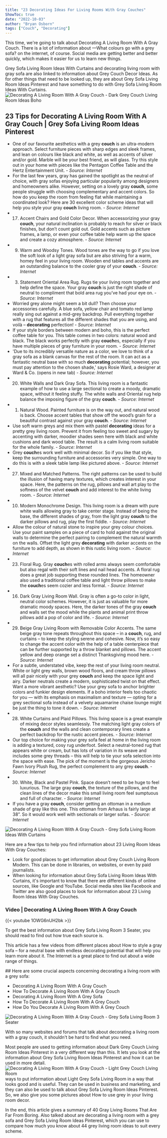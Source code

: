 ```yaml
---
title: "23 Decorating Ideas For Living Rooms With Gray Couches"
ShowToc: true 
date: "2022-10-03"
author: "Bryan Osborn" 
tags: ["Couch", "Decorating"]
---
```


	
This time, we're going to talk about Decorating A Living Room With A Gray Couch. There is a lot of information about —What colours go with a grey sofa? on the internet, of course. Social media are getting better and better quickly, which makes it easier for us to learn new things.

Grey Sofa Living Room Ideas With Curtains and decorating living room with gray sofa are also linked to information about Grey Couch Decor Ideas. As for other things that need to be looked up, they are about Grey Sofa Living Room Ideas Pinterest and have something to do with Grey Sofa Living Room Ideas With Curtains.
<img loading="lazy" src="http://cdn.architecturendesign.net/wp-content/uploads/2015/11/AD-09-modern-cozy-living-room-decor.jpg" onerror="this.onerror=null;this.src='https://blogger.googleusercontent.com/img/a/AVvXsEhe7F7TRXHtjiKvHb5vS7DmnxvpHiDyoYyYvm1nHB3Qp2_w3BnM6A2eq4v7FYxCC9bfZt3a9vIMtAYEKUiaDQbHMg-ViyGmRIj39MLp0bGFfgfYw1Dc9q_H-T0wiTm3l0Uq42dETrN9eC8aGJ9_IORZsxST1AcLR7np1koOfcc7tnHa4S8Mwz_xD9d0=s16000';" alt="Decorating A Living Room With A Gray Couch - Dark Grey Couch Living Room Ideas Boho" >

## 23 Tips for Decorating A Living Room With A Gray Couch | Grey Sofa Living Room Ideas Pinterest
-   One of our favourite aesthetics with a grey **couch** is an ultra-modern approach. Select furniture pieces with sharp edges and sleek frames, and lean on colours like black and white, as well as accents of silver and/or gold. Marble will be your best friend, as will glass. Try this style out in your home with pieces like the Pentagon Coffee Table and the Hertz Entertainment Unit. - <cite>Source: Internet</cite>
-   For the last few years, gray has gained the spotlight as the neutral of choice, with gray sofas enjoying particular popularity among designers and homeowners alike. However, setting on a lovely gray **couch**, some people struggle with choosing complementary and accent colors. So how do you keep the room from feeling flat while maintaining a coordinated look? Here are 30 excellent color scheme ideas that will help you style your gray **couch** living room. - <cite>Source: Internet</cite>
-   17. Accent Chairs and Gold Color Decor. When accessorizing your gray **couch**, your natural inclination is probably to reach for silver or black finishes, but don’t count gold out. Gold accents such as picture frames, a lamp, or even your coffee table help warm up the space and create a cozy atmosphere. - <cite>Source: Internet</cite>
-   9. Warm and Woodsy Tones. Wood tones are the way to go if you love the soft look of a light gray sofa but are also striving for a warm, homey feel in your living room. Wooden end tables and accents are an outstanding balance to the cooler gray of your **couch**. - <cite>Source: Internet</cite>
-   3. Statement Oriental Area Rug. Rugs tie your living room together and help define the space. Your gray **couch** is just the right shade of neutral to compliment that bold area rug you’ve had your eye on. - <cite>Source: Internet</cite>
-   Worried grey alone might seem a bit dull? Then choose your accessories carefully. A blue sofa, yellow chair and tomato red lamp really sing out against a mid-grey backdrop. Pull everything together with a rug that features all the different shades that you are using, and voilà – **decorating** perfection! - <cite>Source: Internet</cite>
-   If your style borders between modern and boho, this is the perfect coffee table for you. This table comes in two colors: natural wood and black. The black works perfectly with gray **couch**es, especially if you have multiple pieces of gray furniture in your room. - <cite>Source: Internet</cite>
-   'Due to its incredibly versatile nature as a color, we love to think of a gray sofa as a blank canvas for the rest of the room. It can act as a fantastic neutral base with so much **decorating** potential; however, you must pay attention to the chosen shade,' says Rosie Ward, a designer at Ward & Co. (opens in new tab) - <cite>Source: Internet</cite>
-   20. White Walls and Dark Gray Sofa. This living room is a fantastic example of how to use a large sectional to create a moody, dramatic space, without it feeling stuffy. The white walls and Oriental rug help balance the imposing figure of the gray **couch**. - <cite>Source: Internet</cite>
-   1. Natural Wood. Painted furniture is on the way out, and natural wood is back. Choose accent tables that show off the wood’s grain for a beautiful contrast against your gray **couch**. - <cite>Source: Internet</cite>
-   Use soft warm greys and mix them with pastel **decorating** ideas for a pretty grey living room. Prevent it from feeling too sweet and sugary by accenting with darker, moodier shades seen here with black and white cushions and dark wood table. The result is a calm living room suitable for the whole family. - <cite>Source: Internet</cite>
-   Grey **couch**es work well with minimal decor. So if you like that style, keep the surrounding furniture and accessories very simple. One way to do this is with a sleek table lamp like pictured above. - <cite>Source: Internet</cite>
-   27. Mixed and Matched Patterns. The right patterns can be used to build the illusion of having many textures, which creates interest in your space. Here, the patterns on the rug, pillows and wall art play to the softness of the velvet **couch** and add interest to the white living room. - <cite>Source: Internet</cite>
-   10. Modern Monochrome Design. This living room is a dream with pure white walls allowing gray to take center stage. Instead of being the base, the different shades of gray, from the light gray **couch** to the darker pillows and rug, play the first fiddle. - <cite>Source: Internet</cite>
-   Allow the colour of natural stone to inspire your grey colour choices. Use your paint samples on a piece of card to hold against the original walls to determine the perfect pairing to complement the natural warmth on the walls. Offset the light grey **decorating** with darker accents on the furniture to add depth, as shown in this rustic living room. - <cite>Source: Internet</cite>
-   23. Floral Rug. Gray **couch**es with rolled arms always seem comfortable but also regal with their soft lines and nail head accents. A floral rug does a great job supporting these rounded lines. The homeowner also used a traditional coffee table and light throw pillows to make the **couch**es seem cozier and less formal. - <cite>Source: Internet</cite>
-   16. Dark Gray Living Room Wall. Gray is often a go-to color in light, neutral color schemes. However, it is just as valuable for more dramatic moody spaces. Here, the darker tones of the gray **couch** and walls set the mood while the plants and animal print throw pillows add a pop of color and life. - <cite>Source: Internet</cite>
-   29. Beige Gray Living Room with Removable Color Accents. The same beige gray tone repeats throughout this space – in a **couch**, rug, and curtains – to keep the styling serene and cohesive. Now, it’s so easy to change the accent color with the help of a table centerpiece that can be further supported by a throw blanket and pillows. The accent yellow and deep orange set a distinct Thanksgiving mood here. - <cite>Source: Internet</cite>
-   For a subtle, understated vibe, keep the rest of your living room neutral. White or light grey walls, brown wood floors, and cream throw pillows will all pair nicely with your grey **couch** and keep the space light and airy. Darker neutrals create a modern, sophisticated twist on that effect. Want a more vibrant aesthetic? Use your grey sofa to anchor brighter colors and funkier design elements. If a boho interior feels too chaotic for you — with its emphasis on maximalism and texture — opting for a grey sectional sofa instead of a velvety aquamarine chaise lounge might be just the thing to tone it down. - <cite>Source: Internet</cite>
-   28. White Curtains and Plaid Pillows. This living space is a great example of mixing decor styles seamlessly. The matching light gray colors of the **couch** and the walls and clean contemporary lines create a perfect backdrop for the rustic accent pieces. - <cite>Source: Internet</cite>
-   Our top choice for making your grey sofa feel at home in the living room is adding a textured, cosy rug underfoot. Select a neutral-toned rug that appears white or cream, but has lots of variation in its weave and includes some grey threads – this will help to tie your sofa selection into the space with ease. The pick of the moment is the gorgeous Jericho Fawn Ivory Plush Rug, the perfect complement to any grey **couch**. - <cite>Source: Internet</cite>
-   30. White, Black and Pastel Pink. Space doesn’t need to be huge to feel luxurious. The large gray **couch**, the texture of the pillows, and the clean lines of the decor make this small living room feel sumptuous and full of character. - <cite>Source: Internet</cite>
-   If you have a gray **couch**, consider getting an ottoman in a medium shade of gray like this one. This ottoman from Arhaus is fairly large at 38”. So it would work well with sectionals or larger sofas. - <cite>Source: Internet</cite>


<img loading="lazy" src="https://i2.wp.com/www.ecstasycoffee.com/wp-content/uploads/2016/10/Colorful-Throw-Pillows-28.jpg?resize=534%2C800" onerror="this.onerror=null;this.src='https://blogger.googleusercontent.com/img/a/AVvXsEhe7F7TRXHtjiKvHb5vS7DmnxvpHiDyoYyYvm1nHB3Qp2_w3BnM6A2eq4v7FYxCC9bfZt3a9vIMtAYEKUiaDQbHMg-ViyGmRIj39MLp0bGFfgfYw1Dc9q_H-T0wiTm3l0Uq42dETrN9eC8aGJ9_IORZsxST1AcLR7np1koOfcc7tnHa4S8Mwz_xD9d0=s16000';" alt="Decorating A Living Room With A Gray Couch - Grey Sofa Living Room Ideas With Curtains" >

Here are a few tips to help you find information about 23 Living Room Ideas With Gray Couches:
- Look for good places to get information about Grey Couch Living Room Modern. This can be done in libraries, on websites, or even by paid journalists.
- When looking for information about Grey Sofa Living Room Ideas With Curtains, it's important to know that there are different kinds of online sources, like Google and YouTube. Social media sites like Facebook and Twitter are also good places to look for information about 23 Living Room Ideas With Gray Couches.

### Video | Decorating A Living Room With A Gray Couch
{{< youtube 1OWG6nUH2bk >}} 

To get the best information about Grey Sofa Living Room 3 Seater, you should read to find out how true each source is.

This article has a few videos from different places about How to style a gray sofa – for a neutral base with endless decorating potential that will help you learn more about it. The Internet is a great place to find out about a wide range of things.
<script async="async" data-cfasync="false" src="//normallydemandedalter.com/fe63df3c5408708b15d8dc3d9b206b31/invoke.js"></script>
<div id="container-fe63df3c5408708b15d8dc3d9b206b31"></div>
## Here are some crucial aspects concerning decorating a living room with a grey sofa:

- Decorating A Living Room With A Gray Couch
- How To Decorate A Living Room With A Gray Couch
- Decorating A Living Room With A Grey Sofa
- How To Decorate A Living Room With A Grey Couch
- How Do You Decorate A Living Room With A Grey Couch

 <img loading="lazy" src="https://decoratedlife.com/wp-content/uploads/2020/04/28.-An-Adorably-Red-and-White-Living-Room.jpg" onerror="this.onerror=null;this.src='https://blogger.googleusercontent.com/img/a/AVvXsEhe7F7TRXHtjiKvHb5vS7DmnxvpHiDyoYyYvm1nHB3Qp2_w3BnM6A2eq4v7FYxCC9bfZt3a9vIMtAYEKUiaDQbHMg-ViyGmRIj39MLp0bGFfgfYw1Dc9q_H-T0wiTm3l0Uq42dETrN9eC8aGJ9_IORZsxST1AcLR7np1koOfcc7tnHa4S8Mwz_xD9d0=s16000';" alt="Decorating A Living Room With A Gray Couch - Grey Sofa Living Room 3 Seater" >

With so many websites and forums that talk about decorating a living room with a gray couch, it shouldn't be hard to find what you need.

Most people are used to getting information about Dark Grey Couch Living Room Ideas Pinterest in a very different way than this. It lets you look at the information about Grey Sofa Living Room Ideas Pinterest and how it can be used in more detail.
<img loading="lazy" src="https://i.pinimg.com/736x/18/2e/80/182e8038cab15dee947ded944ecc3917.jpg" onerror="this.onerror=null;this.src='https://blogger.googleusercontent.com/img/a/AVvXsEhe7F7TRXHtjiKvHb5vS7DmnxvpHiDyoYyYvm1nHB3Qp2_w3BnM6A2eq4v7FYxCC9bfZt3a9vIMtAYEKUiaDQbHMg-ViyGmRIj39MLp0bGFfgfYw1Dc9q_H-T0wiTm3l0Uq42dETrN9eC8aGJ9_IORZsxST1AcLR7np1koOfcc7tnHa4S8Mwz_xD9d0=s16000';" alt="Decorating A Living Room With A Gray Couch - Light Grey Couch Living Room" >
ways to put information about Light Grey Sofa Living Room in a way that looks good and is useful. They can be used in business and marketing, and they can also be used to talk about Grey Sofa Living Room Ideas Pinterest. So, we also give you some pictures about How to use grey in your living room decor.

In the end, this article gives a summary of 40 Gray Living Rooms That Are Far From Boring. Also talked about are decorating a living room with a grey sofa and Grey Sofa Living Room Ideas Pinterest, which you can use to compare how much you know about 44 grey living room ideas to suit every scheme.
	
	
	
	

